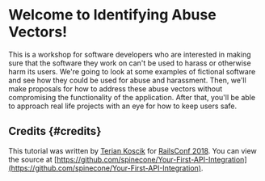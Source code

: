 # Welcome to Identifying Abuse Vectors!

This is a workshop for software developers who are interested in making sure that the software they work on can't be used to harass or otherwise harm its users. We're going to look at some examples of fictional software and see how they could be used for abuse and harassment. Then, we'll make proposals for how to address these abuse vectors without compromising the functionality of the application. After that, you'll be able to approach real life projects with an eye for how to keep users safe.

## Credits {#credits}

This tutorial was written by [Terian Koscik](https://twitter.com/spine_cone) for [RailsConf 2018](http://railsconf.com/). You can view the source at [https://github.com/spinecone/Your-First-API-Integration](https://github.com/spinecone/Your-First-API-Integration).


